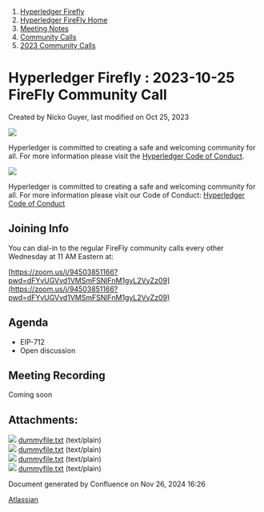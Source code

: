 1. [Hyperledger Firefly](index.html)
2. [Hyperledger FireFly Home](Hyperledger-FireFly-Home_20152345.html)
3. [Meeting Notes](Meeting-Notes_20156412.html)
4. [Community Calls](Community-Calls_20154671.html)
5. [2023 Community Calls](2023-Community-Calls_20156654.html)

# Hyperledger Firefly : 2023-10-25 FireFly Community Call

Created by Nicko Guyer, last modified on Oct 25, 2023

![](https://wiki.hyperledger.org/download/attachments/2392771/welcome.png?version=2&modificationDate=1572450107000&api=v2)

Hyperledger is committed to creating a safe and welcoming community for all. For more information please visit the [Hyperledger Code of Conduct](https://lf-hyperledger.atlassian.net/wiki/spaces/HYP/pages/19595281/Hyperledger+Code+of+Conduct).

![](https://wiki.hyperledger.org/download/attachments/29034696/Antitrustnotice.png?version=1&modificationDate=1581695654000&api=v2)

Hyperledger is committed to creating a safe and welcoming community for all. For more information please visit our Code of Conduct: [Hyperledger Code of Conduct](https://lf-hyperledger.atlassian.net/wiki/spaces/HYP/pages/19595281/Hyperledger+Code+of+Conduct)

## Joining Info

You can dial-in to the regular FireFly community calls every other Wednesday at 11 AM Eastern at:

[https://zoom.us/j/94503851166?pwd=dFYvUGVvd1VMSmFSNlFnM1gyL2VyZz09](https://zoom.us/j/94503851166?pwd=dFYvUGVvd1VMSmFSNlFnM1gyL2VyZz09)

## Agenda

- EIP-712
- Open discussion

## Meeting Recording

Coming soon

## Attachments:

![](images/icons/bullet_blue.gif) [dummyfile.txt](attachments/20155085/20156710.txt) (text/plain)  
![](images/icons/bullet_blue.gif) [dummyfile.txt](attachments/20155085/20156711.txt) (text/plain)  
![](images/icons/bullet_blue.gif) [dummyfile.txt](attachments/20155085/20156712.txt) (text/plain)  
![](images/icons/bullet_blue.gif) [dummyfile.txt](attachments/20155085/20156709.txt) (text/plain)

Document generated by Confluence on Nov 26, 2024 16:26

[Atlassian](http://www.atlassian.com/)
